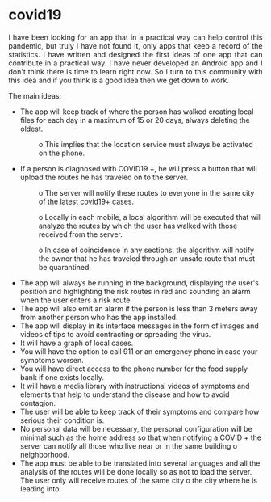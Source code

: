 # covid19
<p style="text-align: justify;">I have been looking for an app that in a practical way can help control this pandemic, but truly I have not found it, only apps that keep a record of the statistics. I have written and designed the first ideas of one app that can contribute in a practical way. I have never developed an Android app and I don't think there is time to learn right now. So I turn to this community with this idea and if you think is a good idea then we get down to work.</p>
<p>The main ideas:</p>
<ul>
<li>The app will keep track of where the person has walked creating local files for each day in a maximum of 15 or 20 days, always deleting the oldest.</li>
</ul>
<p style="padding-left: 60px;">o This implies that the location service must always be activated on the phone.</p>
<ul>
<li>If a person is diagnosed with COVID19 +, he will press a button that will upload the routes he has traveled on to the server.</li>
</ul>
<p style="padding-left: 60px;">o The server will notify these routes to everyone in the same city of the latest covid19+ cases.</p>
<p style="padding-left: 60px;">o Locally in each mobile, a local algorithm will be executed that will analyze the routes by which the user has walked with those received from the server.</p>
<p style="padding-left: 60px;">o In case of coincidence in any sections, the algorithm will notify the owner that he has traveled through an unsafe route that must be quarantined.</p>
<ul>
<li>The app will always be running in the background, displaying the user's position and highlighting the risk routes in red and sounding an alarm when the user enters a risk route</li>
<li>The app will also emit an alarm if the person is less than 3 meters away from another person who has the app installed.</li>
<li>The app will display in its interface messages in the form of images and videos of tips to avoid contracting or spreading the virus.</li>
<li>It will have a graph of local cases.</li>
<li>You will have the option to call 911 or an emergency phone in case your symptoms worsen.</li>
<li>You will have direct access to the phone number for the food supply bank if one exists locally.</li>
<li>It will have a media library with instructional videos of symptoms and elements that help to understand the disease and how to avoid contagion.</li>
<li>The user will be able to keep track of their symptoms and compare how serious their condition is.</li>
<li>No personal data will be necessary, the personal configuration will be minimal such as the home address so that when notifying a COVID + the server can notify all those who live near or in the same building o neighborhood.</li>
<li>The app must be able to be translated into several languages ​​and all the analysis of the routes will be done locally so as not to load the server. The user only will receive routes of the same city o the city where he is leading into.</li>
</ul>
